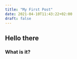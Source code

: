 ```yaml
---
title: "My First Post"
date: 2021-04-10T11:43:22+02:00
draft: false
---
```


## Hello there

### What is it? 
